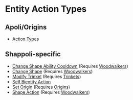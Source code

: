 # Entity Action Types

## Apoli/Origins

-   [Action Types](https://origins.readthedocs.io/en/latest/types/entity_action_types/)

## Shappoli-specific

-   [Change Shape Ability Cooldown](entity/change_shape_ability_cooldown.md) (Requires [Woodwalkers](https://modrinth.com/mod/woodwalkers/))
-   [Change Shape](entity/change_shape.md) (Requires [Woodwalkers](https://modrinth.com/mod/woodwalkers/))
-   [Modify Trinket](entity/modify_trinket.md) (Requires [Trinkets](https://modrinth.com/mod/trinkets/))
-   [Self Bientity Action](entity/self_bientity_action.md)
-   [Set Origin](entity/set_origin.md) (Requires [Origins](https://modrinth.com/mod/origins/))
-   [Shape Action](entity/shape_action.md) (Requires [Woodwalkers](https://modrinth.com/mod/woodwalkers/))
